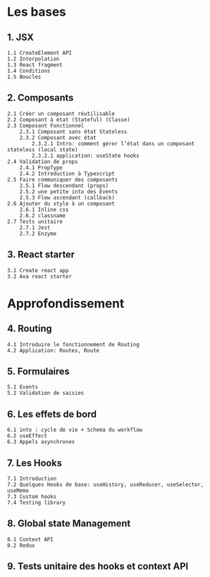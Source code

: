 # Les bases

## 1. JSX

    1.1 CreateElement API
    1.2 Interpolation
    1.3 React fragment
    1.4 Conditions
    1.5 Boucles

## 2. Composants

    2.1 Créer un composant réutilisable
    2.2 Composant à état (Stateful) (Classe)
    2.3 Composant Fonctionnel
        2.3.1 Composant sans état Stateless
        2.3.2 Composant avec état
            2.3.2.1 Intro: comment gérer l’état dans un composant stateless (local state)
            2.3.2.1 application: useState hooks
    2.4 Validation de props
        2.4.1 PropType
        2.4.2 Introduction à Typescript
    2.5 Faire communiquer des composants
        2.5.1 Flow descendant (props)
        2.5.2 une petite into des Events
        2.5.3 Flow ascendant (callback)
    2.6 Ajouter du style à un composant
        2.6.1 Inline css
        2.6.2 classname
    2.7 Tests unitaire
        2.7.1 Jest
        2.7.2 Enzyme

## 3. React starter

    3.1 Create react app
    3.2 Axa react starter

# Approfondissement

## 4. Routing

    4.1 Introduire le fonctionnement de Routing
    4.2 Application: Routes, Route

## 5. Formulaires

    5.1 Events
    5.2 Validation de saisies

## 6. Les effets de bord

    6.1 into : cycle de vie + Schema du workflow
    6.2 useEffect
    6.3 Appels asynchrones

## 7. Les Hooks

    7.1 Introduction
    7.2 Quelques Hooks de base: useHistory, useReducer, useSelector, useMemo
    7.3 Custom hooks
    7.4 Testing library

## 8. Global state Management

    8.1 Context API
    8.2 Redux

## 9. Tests unitaire des hooks et context API

